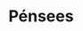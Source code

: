 ---
category: favorites
type: theology

title: Pénsees
author-first: Blaise
author-last: Pascal
description: This is the description...
thumb: pascal-pensees.jpg
worldcat: http://a.co/3hC816P
---